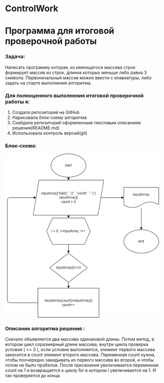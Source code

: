# ControlWork
# Программа для итоговой проверочной работы
### **Задача**: 
Написать программу которая, из имеющегося массива строк формирует массив из строк, длинна которых меньше либо равна 3 символа. Первоначальный массив можно ввести с клавиатуры, либо задать на старте выполнения алгоритма.

### **Для полноценного выполнения итоговой проверочной работы я:**
1. Создала репозиторий на GitHub
2. Нарисовала блок-схему алгоритма
3. Снабдила репозиторий оформленным текстовым описанием решения(README.md)
4. Использовала контроль версий(git)


### Блок-схема:

![Блок-схема](Diagram.drawio.png)


### **Описание алгоритма решения :**
Сначало объявляется два массива одинаковой длины. Потом метод, в котором цикл соразмерный длине массива, внутри цикла проверка условия ( <= 3 ), если условие выполняется, элемент первого массива заносится в count элемент второго массива. Переменная count нужна, чтобы поочередно закидывать из первого массива во второй, и чтобы потом не было пробелов. После присвоения увеличивается переменная count на 1 и возвращается к циклу for в котором i увеличивается на 1. И так проверяется до конца.


